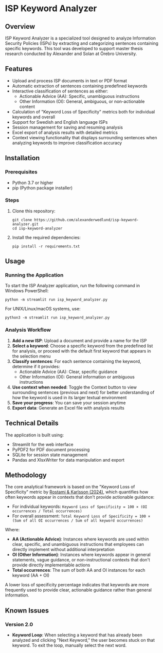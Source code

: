 # ISP Keyword Analyzer

## Overview

ISP Keyword Analyzer is a specialized tool designed to analyze Information Security Policies (ISPs) by extracting and categorizing sentences containing specific keywords. This tool was developed to support master thesis research conducted by Alexander and Solan at Örebro University.

## Features

- Upload and process ISP documents in text or PDF format
- Automatic extraction of sentences containing predefined keywords
- Interactive classification of sentences as either:
  - Actionable Advice (AA): Specific, unambiguous instructions
  - Other Information (OI): General, ambiguous, or non-actionable content
- Calculation of "Keyword Loss of Specificity" metrics both for individual keywords and overall
- Support for Swedish and English language ISPs
- Session management for saving and resuming analysis
- Excel export of analysis results with detailed metrics
- Context viewing functionality that displays surrounding sentences when analyzing keywords to improve classification accuracy

## Installation

### Prerequisites

- Python 3.7 or higher
- pip (Python package installer)

### Steps

1. Clone this repository:
   ```
   git clone https://github.com/alexanderwedlund/isp-keyword-analyzer.git
   cd isp-keyword-analyzer
   ```

2. Install the required dependencies:
   ```
   pip install -r requirements.txt
   ```

## Usage

### Running the Application

To start the ISP Analyzer application, run the following command in Windows PowerShell:

```
python -m streamlit run isp_keyword_analyzer.py
```

For UNIX/Linux/macOS systems, use:

```
python3 -m streamlit run isp_keyword_analyzer.py
```

### Analysis Workflow

1. **Add a new ISP**: Upload a document and provide a name for the ISP
2. **Select a keyword**: Choose a specific keyword from the predefined list for analysis, or proceed with the default first keyword that appears in the selection menu
3. **Classify sentences**: For each sentence containing the keyword, determine if it provides:
   - Actionable Advice (AA): Clear, specific guidance
   - Other Information (OI): General information or ambiguous instructions
4. **Use context when needed**: Toggle the Context button to view surrounding sentences (previous and next) for better understanding of how the keyword is used in its larger textual environment
5. **Save your progress**: You can save your session anytime
6. **Export data**: Generate an Excel file with analysis results

## Technical Details

The application is built using:
- Streamlit for the web interface
- PyPDF2 for PDF document processing
- SQLite for session state management
- Pandas and XlsxWriter for data manipulation and export

## Methodology

The core analytical framework is based on the "Keyword Loss of Specificity" metric by [Rostami & Karlsson (2024)](https://www.emerald.com/insight/content/doi/10.1108/ics-10-2023-0187/full/pdf), which quantifies how often keywords appear in contexts that don't provide actionable guidance:

- For individual keywords: `Keyword Loss of Specificity = 100 × (OI occurrences / Total occurrences)`
- For overall assessment: `Total Keyword Loss of Specificity = 100 × (Sum of all OI occurrences / Sum of all keyword occurrences)`

Where:
- **AA (Actionable Advice)**: Instances where keywords are used within clear, specific, and unambiguous instructions that employees can directly implement without additional interpretation
- **OI (Other Information)**: Instances where keywords appear in general statements, vague guidance, or non-instructional contexts that don't provide directly implementable actions
- **Total occurrences**: The sum of both AA and OI instances for each keyword (AA + OI)

A lower loss of specificity percentage indicates that keywords are more frequently used to provide clear, actionable guidance rather than general information.

## Known Issues

### Version 2.0
- **Keyword Loop**: When selecting a keyword that has already been analyzed and clicking "Next Keyword," the user becomes stuck on that keyword. To exit the loop, manually select the next word.
